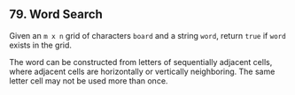 ## 79. Word Search

Given an <code>m x n</code> grid of characters <code>board</code> and a string <code>word</code>, return <code>true</code> if <code>word</code> exists in the grid.

The word can be constructed from letters of sequentially adjacent cells, where adjacent cells are horizontally or vertically neighboring. The same letter cell may not be used more than once.
